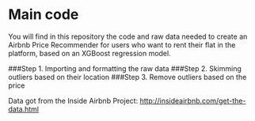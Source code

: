 # Main code

You will find in this repository the code and raw data needed to create an Airbnb Price Recommender for users who want to rent their flat in the platform, based on an XGBoost regression model.

###Step 1. Importing and formatting the raw data
###Step 2. Skimming outliers based on their location
###Step 3. Remove outliers based on the price


Data got from the Inside Airbnb Project:
http://insideairbnb.com/get-the-data.html
